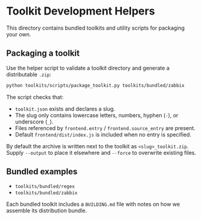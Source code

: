 # Toolkit Development Helpers

This directory contains bundled toolkits and utility scripts for packaging your own.

## Packaging a toolkit

Use the helper script to validate a toolkit directory and generate a distributable `.zip`:

```bash
python toolkits/scripts/package_toolkit.py toolkits/bundled/zabbix
```

The script checks that:

- `toolkit.json` exists and declares a slug.
- The slug only contains lowercase letters, numbers, hyphen (`-`), or underscore (`_`).
- Files referenced by `frontend.entry` / `frontend.source_entry` are present.
- Default `frontend/dist/index.js` is included when no entry is specified.

By default the archive is written next to the toolkit as `<slug>_toolkit.zip`. Supply `--output` to place it elsewhere and `--force` to overwrite existing files.

## Bundled examples

- `toolkits/bundled/regex`
- `toolkits/bundled/zabbix`

Each bundled toolkit includes a `BUILDING.md` file with notes on how we assemble its distribution bundle.
